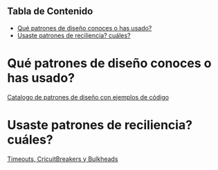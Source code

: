 ## Tabla de Contenido

- [Qué patrones de diseño conoces o has usado?](#qué-patrones-de-diseño-conoces-o-has-usado)
- [Usaste patrones de reciliencia? cuáles?](#usaste-patrones-de-reciliencia-cuáles)

# Qué patrones de diseño conoces o has usado?

[Catalogo de patrones de diseño con ejemplos de código](https://refactoring.guru/es/design-patterns/catalog)


# Usaste patrones de reciliencia? cuáles?

[Timeouts, CricuitBreakers y Bulkheads](https://gerardo.dev/patrones-defensa.html)